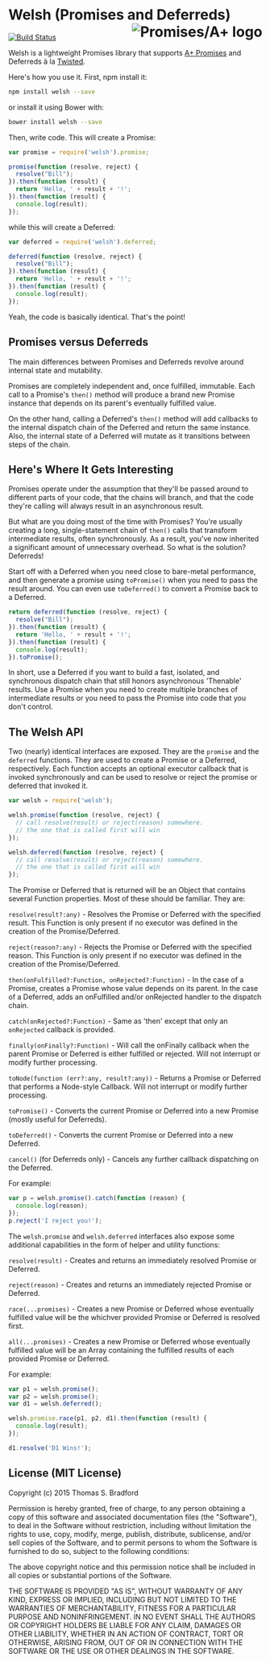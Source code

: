 # Welsh (Promises and Deferreds)<a href="http://promises-aplus.github.com/promises-spec"><img src="http://promises-aplus.github.com/promises-spec/assets/logo-small.png" align="right" alt="Promises/A+ logo" /></a>
[![Build Status](https://travis-ci.org/kode4food/welsh.png)](https://travis-ci.org/kode4food/welsh)

Welsh is a lightweight Promises library that supports [A+ Promises](https://promisesaplus.com/) and Deferreds à la [Twisted](https://twistedmatrix.com/documents/current/core/howto/defer.html).

Here's how you use it.  First, npm install it:

```bash
npm install welsh --save
```

or install it using Bower with:

```bash
bower install welsh --save
```

Then, write code.  This will create a Promise:

```javascript
var promise = require('welsh').promise;

promise(function (resolve, reject) {
  resolve("Bill");
}).then(function (result) {
  return 'Hello, ' + result + '!';
}).then(function (result) {
  console.log(result);
});
```

while this will create a Deferred:

```javascript
var deferred = require('welsh').deferred;

deferred(function (resolve, reject) {
  resolve("Bill");
}).then(function (result) {
  return 'Hello, ' + result + '!';
}).then(function (result) {
  console.log(result);
});
```

Yeah, the code is basically identical.  That's the point!

## Promises versus Deferreds
The main differences between Promises and Deferreds revolve around internal state and mutability.

Promises are completely independent and, once fulfilled, immutable.  Each call to a Promise's `then()` method will produce a brand new Promise instance that depends on its parent's eventually fulfilled value.

On the other hand, calling a Deferred's `then()` method will add callbacks to the internal dispatch chain of the Deferred and return the same instance.  Also, the internal state of a Deferred will mutate as it transitions between steps of the chain.

## Here's Where It Gets Interesting
Promises operate under the assumption that they'll be passed around to different parts of your code, that the chains will branch, and that the code they're calling will always result in an asynchronous result.

But what are you doing most of the time with Promises?  You're usually creating a long, single-statement chain of `then()` calls that transform intermediate results, often synchronously.  As a result, you've now inherited a significant amount of unnecessary overhead.  So what is the solution?  Deferreds!

Start off with a Deferred when you need close to bare-metal performance, and then generate a promise using `toPromise()` when you need to pass the result around. You can even use `toDeferred()` to convert a Promise back to a Deferred.

```javascript
return deferred(function (resolve, reject) {
  resolve("Bill");
}).then(function (result) {
  return 'Hello, ' + result + '!';
}).then(function (result) {
  console.log(result);
}).toPromise();
```

In short, use a Deferred if you want to build a fast, isolated, and synchronous dispatch chain that still honors asynchronous 'Thenable' results.  Use a Promise when you need to create multiple branches of intermediate results or you need to pass the Promise into code that you don't control.

## The Welsh API
Two (nearly) identical interfaces are exposed.  They are the `promise` and the `deferred` functions.  They are used to create a Promise or a Deferred, respectively.  Each function accepts an optional executor callback that is invoked synchronously and can be used to resolve or reject the promise or deferred that invoked it.

```javascript
var welsh = require('welsh');

welsh.promise(function (resolve, reject) {
  // call resolve(result) or reject(reason) somewhere.
  // the one that is called first will win
});

welsh.deferred(function (resolve, reject) {
  // call resolve(result) or reject(reason) somewhere.
  // the one that is called first will win
});
```

The Promise or Deferred that is returned will be an Object that contains several Function properties.  Most of these should be familiar.  They are:

`resolve(result?:any)` - Resolves the Promise or Deferred with the specified result.  This Function is only present if no executor was defined in the creation of the Promise/Deferred.

`reject(reason?:any)` - Rejects the Promise or Deferred with the specified reason.  This Function is only present if no executor was defined in the creation of the Promise/Deferred.

`then(onFulfilled?:Function, onRejected?:Function)` - In the case of a Promise, creates a Promise whose value depends on its parent. In the case of a Deferred, adds an onFulfilled and/or onRejected handler to the dispatch chain.

`catch(onRejected?:Function)` - Same as 'then' except that only an `onRejected` callback is provided.

`finally(onFinally?:Function)` - Will call the onFinally callback when the parent Promise or Deferred is either fulfilled or rejected.  Will not interrupt or modify further processing.

`toNode(function (err?:any, result?:any))` - Returns a Promise or Deferred that performs a Node-style Callback.  Will not interrupt or modify further processing.

`toPromise()` - Converts the current Promise or Deferred into a new Promise (mostly useful for Deferreds).

`toDeferred()` - Converts the current Promise or Deferred into a new Deferred.

`cancel()` (for Deferreds only) - Cancels any further callback dispatching on the Deferred.

For example:

```javascript
var p = welsh.promise().catch(function (reason) {
  console.log(reason);
});
p.reject('I reject you!');
```

The `welsh.promise` and `welsh.deferred` interfaces also expose some additional capabilities in the form of helper and utility functions:

`resolve(result)` - Creates and returns an immediately resolved Promise or Deferred.

`reject(reason)` - Creates and returns an immediately rejected Promise or Deferred.

`race(...promises)` - Creates a new Promise or Deferred whose eventually fulfilled value will be the whichver provided Promise or Deferred is resolved first.

`all(...promises)` - Creates a new Promise or Deferred whose eventually fulfilled value will be an Array containing the fulfilled results of each provided Promise or Deferred.

For example:

```javascript
var p1 = welsh.promise();
var p2 = welsh.promise();
var d1 = welsh.deferred();

welsh.promise.race(p1, p2, d1).then(function (result) {
  console.log(result);
});

d1.resolve('D1 Wins!');
```

## License (MIT License)
Copyright (c) 2015 Thomas S. Bradford

Permission is hereby granted, free of charge, to any person
obtaining a copy of this software and associated documentation
files (the "Software"), to deal in the Software without
restriction, including without limitation the rights to use,
copy, modify, merge, publish, distribute, sublicense, and/or
sell copies of the Software, and to permit persons to whom the
Software is furnished to do so, subject to the following
conditions:

The above copyright notice and this permission notice shall be
included in all copies or substantial portions of the Software.

THE SOFTWARE IS PROVIDED "AS IS", WITHOUT WARRANTY OF ANY KIND,
EXPRESS OR IMPLIED, INCLUDING BUT NOT LIMITED TO THE WARRANTIES
OF MERCHANTABILITY, FITNESS FOR A PARTICULAR PURPOSE AND
NONINFRINGEMENT. IN NO EVENT SHALL THE AUTHORS OR COPYRIGHT
HOLDERS BE LIABLE FOR ANY CLAIM, DAMAGES OR OTHER LIABILITY,
WHETHER IN AN ACTION OF CONTRACT, TORT OR OTHERWISE, ARISING
FROM, OUT OF OR IN CONNECTION WITH THE SOFTWARE OR THE USE OR
OTHER DEALINGS IN THE SOFTWARE.
